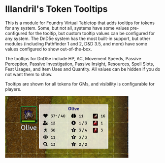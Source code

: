 # Illandril's Token Tooltips

This is a module for Foundry Virtual Tabletop that adds tooltips for tokens for any system. Some, but not all, systems have some values pre-configured for the tooltip, but custom tooltip values can be configured for any system. The DnD5e system has the most built-in support, but other modules (including Pathfinder 1 and 2, D&D 3.5, and more) have some values configured to show out-of-the-box.

The tooltips for DnD5e include HP, AC, Movement Speeds, Passive Perception, Passive Investigation, Passive Insight, Resources, Spell Slots, Feat Usages, and Item Uses and Quantity. All values can be hidden if you do not want them to show.

Tooltips are shown for all tokens for GMs, and visibility is configurable for players.

![Screenshot showing tooltips for Olive](/screenshots/example-b.png?raw=true)
